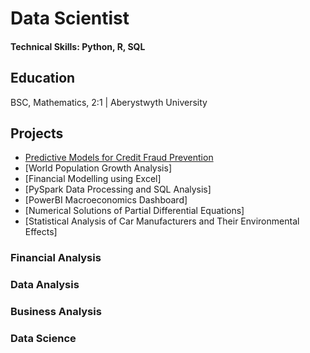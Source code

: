 # Data Scientist

#### Technical Skills: Python, R, SQL

## Education
BSC, Mathematics, 2:1 | Aberystwyth University

## Projects
- [Predictive Models for Credit Fraud Prevention ](https://rawcdn.githack.com/GHtjm/Predictive-Models-for-Credit-Fraud-Prevention/90ec01bd96b33f3a66c9542b18567786161377f4/creditcardfraudknit.html)
- [World Population Growth Analysis] 
- [Financial Modelling using Excel] 
- [PySpark Data Processing and SQL Analysis] 
- [PowerBI Macroeconomics Dashboard] 
- [Numerical Solutions of Partial Differential Equations] 
- [Statistical Analysis of Car Manufacturers and Their Environmental Effects] 

### Financial Analysis
### Data Analysis
### Business Analysis
### Data Science



